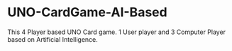 # UNO-CardGame-AI-Based
This 4 Player based UNO Card game. 1 User player and 3 Computer Player based on Artificial Intelligence. 
